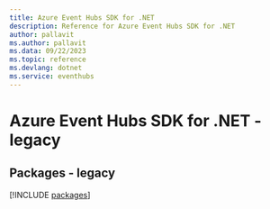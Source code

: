 ```yaml
---
title: Azure Event Hubs SDK for .NET
description: Reference for Azure Event Hubs SDK for .NET
author: pallavit
ms.author: pallavit
ms.data: 09/22/2023
ms.topic: reference
ms.devlang: dotnet
ms.service: eventhubs
---
```

# Azure Event Hubs SDK for .NET - legacy
## Packages - legacy
[!INCLUDE [packages](event-hubs-index.md)]